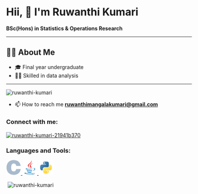 # Hii, 👋 I'm Ruwanthi Kumari

**BSc(Hons) in Statistics & Operations Research**

---

## 👩‍🎓 About Me

- 🎓 Final year undergraduate  
- 🧑‍💻 Skilled in data analysis  

---



<p align="left"> <img src="https://komarev.com/ghpvc/?username=ruwanthi-kumari&label=Profile%20views&color=0e75b6&style=flat" alt="ruwanthi-kumari" /> </p>

- 📫 How to reach me **ruwanthimangalakumari@gmail.com**

<h3 align="left">Connect with me:</h3>
<p align="left">
<a href="https://linkedin.com/in/ruwanthi-kumari-21941b370" target="blank"><img align="center" src="https://raw.githubusercontent.com/rahuldkjain/github-profile-readme-generator/master/src/images/icons/Social/linked-in-alt.svg" alt="ruwanthi-kumari-21941b370" height="30" width="40" /></a>
</p>

<h3 align="left">Languages and Tools:</h3>
<p align="left"> <a href="https://www.cprogramming.com/" target="_blank" rel="noreferrer"> <img src="https://raw.githubusercontent.com/devicons/devicon/master/icons/c/c-original.svg" alt="c" width="40" height="40"/> </a> <a href="https://www.java.com" target="_blank" rel="noreferrer"> <img src="https://raw.githubusercontent.com/devicons/devicon/master/icons/java/java-original.svg" alt="java" width="40" height="40"/> </a> <a href="https://www.python.org" target="_blank" rel="noreferrer"> <img src="https://raw.githubusercontent.com/devicons/devicon/master/icons/python/python-original.svg" alt="python" width="40" height="40"/> </a> </p>

<p>&nbsp;<img align="center" src="https://github-readme-stats.vercel.app/api?username=ruwanthi-kumari&show_icons=true&locale=en" alt="ruwanthi-kumari" /></p>

